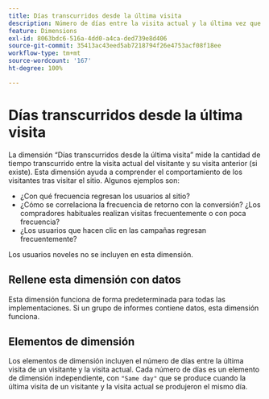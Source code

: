 ```yaml
---
title: Días transcurridos desde la última visita
description: Número de días entre la visita actual y la última vez que la visitaron.
feature: Dimensions
exl-id: 8063bdc6-516a-4dd0-a4ca-ded739e8d406
source-git-commit: 35413ac43eed5ab7218794f26e4753acf08f18ee
workflow-type: tm+mt
source-wordcount: '167'
ht-degree: 100%

---
```


# Días transcurridos desde la última visita

La dimensión “Días transcurridos desde la última visita” mide la cantidad de tiempo transcurrido entre la visita actual del visitante y su visita anterior (si existe). Esta dimensión ayuda a comprender el comportamiento de los visitantes tras visitar el sitio. Algunos ejemplos son:

* ¿Con qué frecuencia regresan los usuarios al sitio?
* ¿Cómo se correlaciona la frecuencia de retorno con la conversión? ¿Los compradores habituales realizan visitas frecuentemente o con poca frecuencia?
* ¿Los usuarios que hacen clic en las campañas regresan frecuentemente?

Los usuarios noveles no se incluyen en esta dimensión.

## Rellene esta dimensión con datos

Esta dimensión funciona de forma predeterminada para todas las implementaciones. Si un grupo de informes contiene datos, esta dimensión funciona.

## Elementos de dimensión

Los elementos de dimensión incluyen el número de días entre la última visita de un visitante y la visita actual. Cada número de días es un elemento de dimensión independiente, con `"Same day"` que se produce cuando la última visita de un visitante y la visita actual se produjeron el mismo día.
